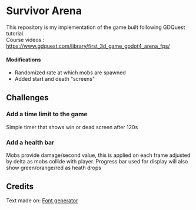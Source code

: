 # Survivor Arena

This repository is my implementation of the game built following GDQuest tutorial.<br/>
Course videos : https://www.gdquest.com/library/first_3d_game_godot4_arena_fps/

#### Modifications

- Randomized rate at which mobs are spawned
- Added start and death "screens"

## Challenges

### Add a time limit to the game

Simple timer that shows win or dead screen after 120s

### Add a health bar

Mobs provide damage/second value, this is applied on each frame adjusted by delta as mobs collide with player. Progress bar used for display will also show green/orange/red as heath drops


## Credits

Text made on: <a href="https://www.textstudio.com/">Font generator</a>
